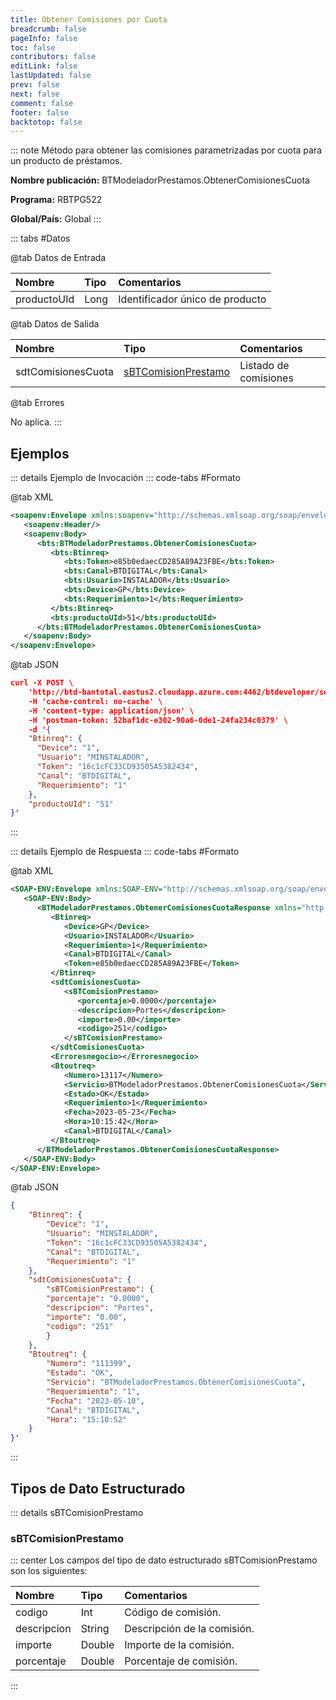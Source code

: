 ```yaml
---
title: Obtener Comisiones por Cuota
breadcrumb: false
pageInfo: false
toc: false
contributors: false
editLink: false
lastUpdated: false
prev: false
next: false
comment: false
footer: false
backtotop: false
---
```


<!-- ABRE DATOS DEL MÉTODO -->
::: note Método para obtener las comisiones parametrizadas por cuota para un producto de préstamos.

**Nombre publicación:** BTModeladorPrestamos.ObtenerComisionesCuota

**Programa:** RBTPG522

**Global/País:** Global
:::
<!-- CIERRA DATOS DEL MÉTODO -->

<!-- ABRE TABLA DE DATOS -->
::: tabs #Datos 

@tab Datos de Entrada

Nombre | Tipo | Comentarios
:--------- | :--------- | :---------
productoUId | Long | Identificador único de producto

@tab Datos de Salida

Nombre | Tipo | Comentarios
:--------- | :----------- | :-----------
sdtComisionesCuota | [sBTComisionPrestamo](#sbtcomisionprestamo) | Listado de comisiones

@tab Errores

No aplica.
::: 
<!-- CIERRA TABLA DE DATOS -->

## **Ejemplos**

<!-- ABRE EJEMPLO DE INVOCACIÓN -->
::: details Ejemplo de Invocación 
::: code-tabs #Formato

@tab XML
```xml
<soapenv:Envelope xmlns:soapenv="http://schemas.xmlsoap.org/soap/envelope/" xmlns:bts="http://uy.com.dlya.bantotal/BTSOA/">
   <soapenv:Header/>
   <soapenv:Body>
      <bts:BTModeladorPrestamos.ObtenerComisionesCuota>
         <bts:Btinreq>
            <bts:Token>e85b0edaecCD285A89A23FBE</bts:Token>
            <bts:Canal>BTDIGITAL</bts:Canal>
            <bts:Usuario>INSTALADOR</bts:Usuario>
            <bts:Device>GP</bts:Device>
            <bts:Requerimiento>1</bts:Requerimiento>
         </bts:Btinreq>
         <bts:productoUId>51</bts:productoUId>
      </bts:BTModeladorPrestamos.ObtenerComisionesCuota>
   </soapenv:Body>
</soapenv:Envelope>
```

@tab JSON
```json
curl -X POST \
	'http://btd-bantotal.eastus2.cloudapp.azure.com:4462/btdeveloper/servlet/com.dlya.bantotal.odwsbt_BTModeladorPrestamos?ObtenerComisionesCuota' \
	-H 'cache-control: no-cache' \
	-H 'content-type: application/json' \
	-H 'postman-token: 52baf1dc-e302-90a6-0de1-24fa234c0379' \
	-d '{
	"Btinreq": {
	  "Device": "1",
	  "Usuario": "MINSTALADOR",
	  "Token": "16c1cFC33CD93505A5382434",
	  "Canal": "BTDIGITAL",
	  "Requerimiento": "1"
	},
	"productoUId": "51"
}'
```
:::
<!-- CIERRA EJEMPLO DE INVOCACIÓN -->

<!-- ABRE EJEMPLO DE RESPUESTA -->
::: details Ejemplo de Respuesta 
::: code-tabs #Formato

@tab XML
```xml
<SOAP-ENV:Envelope xmlns:SOAP-ENV="http://schemas.xmlsoap.org/soap/envelope/" xmlns:xsd="http://www.w3.org/2001/XMLSchema" xmlns:SOAP-ENC="http://schemas.xmlsoap.org/soap/encoding/" xmlns:xsi="http://www.w3.org/2001/XMLSchema-instance">
   <SOAP-ENV:Body>
      <BTModeladorPrestamos.ObtenerComisionesCuotaResponse xmlns="http://uy.com.dlya.bantotal/BTSOA/">
         <Btinreq>
            <Device>GP</Device>
            <Usuario>INSTALADOR</Usuario>
            <Requerimiento>1</Requerimiento>
            <Canal>BTDIGITAL</Canal>
            <Token>e85b0edaecCD285A89A23FBE</Token>
         </Btinreq>
         <sdtComisionesCuota>
            <sBTComisionPrestamo>
               <porcentaje>0.0000</porcentaje>
               <descripcion>Portes</descripcion>
               <importe>0.00</importe>
               <codigo>251</codigo>
            </sBTComisionPrestamo>
         </sdtComisionesCuota>
         <Erroresnegocio></Erroresnegocio>
         <Btoutreq>
            <Numero>13117</Numero>
            <Servicio>BTModeladorPrestamos.ObtenerComisionesCuota</Servicio>
            <Estado>OK</Estado>
            <Requerimiento>1</Requerimiento>
            <Fecha>2023-05-23</Fecha>
            <Hora>10:15:42</Hora>
            <Canal>BTDIGITAL</Canal>
         </Btoutreq>
      </BTModeladorPrestamos.ObtenerComisionesCuotaResponse>
   </SOAP-ENV:Body>
</SOAP-ENV:Envelope>
```

@tab JSON
```json
{ 
    "Btinreq": { 
        "Device": "1", 
        "Usuario": "MINSTALADOR", 
        "Token": "16c1cFC33CD93505A5382434", 
        "Canal": "BTDIGITAL", 
        "Requerimiento": "1" 
    }, 
    "sdtComisionesCuota": { 
        "sBTComisionPrestamo": { 
        "porcentaje": "0.0000", 
        "descripcion": "Portes", 
        "importe": "0.00", 
        "codigo": "251" 
        } 
    }, 
    "Btoutreq": { 
        "Numero": "111399", 
        "Estado": "OK", 
        "Servicio": "BTModeladorPrestamos.ObtenerComisionesCuota", 
        "Requerimiento": "1", 
        "Fecha": "2023-05-10", 
        "Canal": "BTDIGITAL", 
        "Hora": "15:10:52" 
    }
}'
```
::: 
<!-- CIERRA EJEMPLO DE RESPUESTA -->

## **Tipos de Dato Estructurado**

<!-- ABRE SDT -->
::: details sBTComisionPrestamo  

### sBTComisionPrestamo

::: center 
Los campos del tipo de dato estructurado sBTComisionPrestamo son los siguientes: 

Nombre | Tipo | Comentarios 
:--------- | :----------- | :----------- 
codigo | Int | Código de comisión.
descripcion | String | Descripción de la comisión. 
importe | Double | Importe de la comisión. 
porcentaje | Double | Porcentaje de comisión. 
:::
<!-- CIERRA SDT -->
